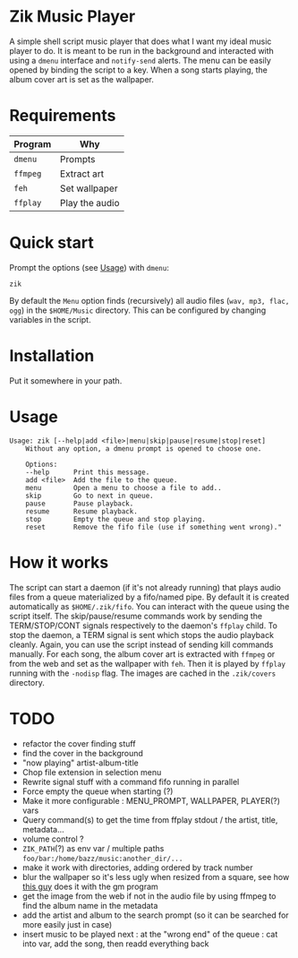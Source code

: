 # Zik Music Player
A simple shell script music player that does what I want my ideal music player to do.
It is meant to be run in the background and interacted with using a `dmenu` interface and `notify-send` alerts. The menu can be easily opened by binding the script to a key.
When a song starts playing, the album cover art is set as the wallpaper.

# Requirements
| Program  | Why               |
|----------|-------------------|
| `dmenu`  | Prompts           |
| `ffmpeg` | Extract art       |
| `feh`    | Set wallpaper     |
| `ffplay` | Play the audio    |

# Quick start
Prompt the options (see [Usage](#usage)) with `dmenu`:
```
zik
```

By default the `Menu` option finds (recursively) all audio files (`wav, mp3, flac, ogg`) in the `$HOME/Music` directory. This can be configured by changing variables in the script.


# Installation
Put it somewhere in your path. 

# Usage
```
Usage: zik [--help|add <file>|menu|skip|pause|resume|stop|reset]
    Without any option, a dmenu prompt is opened to choose one.

    Options:
    --help      Print this message.
    add <file>  Add the file to the queue.
    menu        Open a menu to choose a file to add..
    skip        Go to next in queue.
    pause       Pause playback.
    resume      Resume playback.
    stop        Empty the queue and stop playing.
    reset       Remove the fifo file (use if something went wrong)."
```

# How it works
The script can start a daemon (if it's not already running) that plays audio files from a queue materialized by a fifo/named pipe. By default it is created automatically as `$HOME/.zik/fifo`. You can interact with the queue using the script itself.
The skip/pause/resume commands work by sending the TERM/STOP/CONT signals respectively to the daemon's `ffplay` child. To stop the daemon, a TERM signal is sent which stops the audio playback cleanly. Again, you can use the script instead of sending kill commands manually.
For each song, the album cover art is extracted with `ffmpeg` or from the web and set as the wallpaper with `feh`. Then it is played by `ffplay` running with the `-nodisp` flag.
The images are cached in the `.zik/covers` directory.

# TODO
- refactor the cover finding stuff
- find the cover in the background
- "now playing" artist-album-title
- Chop file extension in selection menu
- Rewrite signal stuff with a command fifo running in parallel
- Force empty the queue when starting (?)
- Make it more configurable : MENU_PROMPT, WALLPAPER, PLAYER(?) vars
- Query command(s) to get the time from ffplay stdout / the artist, title, metadata...
- volume control ?
- `ZIK_PATH`(?) as env var / multiple paths `foo/bar:/home/bazz/music:another_dir/...`
- make it work with directories, adding ordered by track number
- blur the wallpaper so it's less ugly when resized from a square, see how [this guy](https://github.com/rstacruz/feh-blur-wallpaperu) does it with the gm program
- get the image from the web if not in the audio file by using ffmpeg to find the album name in the metadata
- add the artist and album to the search prompt (so it can be searched for more easily just in case)
- insert music to be played next : at the "wrong end" of the queue : cat into var, add the song, then readd everything back

